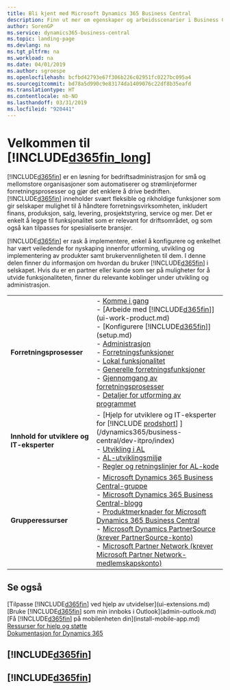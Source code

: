 ```yaml
---
title: Bli kjent med Microsoft Dynamics 365 Business Central
description: Finn ut mer om egenskaper og arbeidsscenarier i Business Central, en løsning for bedriftsadministrasjon for små og mellomstore organisasjoner.
author: SorenGP
ms.service: dynamics365-business-central
ms.topic: landing-page
ms.devlang: na
ms.tgt_pltfrm: na
ms.workload: na
ms.date: 04/01/2019
ms.author: sgroespe
ms.openlocfilehash: bcfbd42793e67f306b226c02951fc0227bc095a4
ms.sourcegitcommit: bd78a5d990c9e83174da1409076c22df8b35eafd
ms.translationtype: HT
ms.contentlocale: nb-NO
ms.lasthandoff: 03/31/2019
ms.locfileid: "920441"
---
```

# <a name="welcome-to-included365finlongincludesd365finlongmdmd"></a>Velkommen til [!INCLUDE[d365fin_long](includes/d365fin_long_md.md)]
[!INCLUDE[d365fin](includes/d365fin_md.md)] er en løsning for bedriftsadministrasjon for små og mellomstore organisasjoner som automatiserer og strømlinjeformer forretningsprosesser og gjør det enklere å drive bedriften. [!INCLUDE[d365fin](includes/d365fin_md.md)] inneholder svært fleksible og rikholdige funksjoner som gir selskaper mulighet til å håndtere forretningsvirksomheten, inkludert finans, produksjon, salg, levering, prosjektstyring, service og mer. Det er enkelt å legge til funksjonalitet som er relevant for driftsområdet, og som også kan tilpasses for spesialiserte bransjer.

[!INCLUDE[d365fin](includes/d365fin_md.md)] er rask å implementere, enkel å konfigurere og enkelhet har vært veiledende for nyskaping innenfor utforming, utvikling og implementering av produkter samt brukervennligheten til dem. I denne delen finner du informasjon om hvordan du bruker [!INCLUDE[d365fin](includes/d365fin_md.md)] i selskapet. Hvis du er en partner eller kunde som ser på muligheter for å utvide funksjonaliteten, finner du relevante koblinger under utvikling og administrasjon.  

|||  
|-|-|  
|**Forretningsprosesser**|-   [Komme i gang](product-get-started.md)<br />-   [Arbeide med [!INCLUDE[d365fin](includes/d365fin_md.md)]](ui-work-product.md)<br />-   [Konfigurere [!INCLUDE[d365fin](includes/d365fin_md.md)]](setup.md)<br />-   [Administrasjon](admin-setup-and-administration.md)<br />-   [Forretningsfunksjoner](across-business-functionality.md)<br />-   [Lokal funksjonalitet](LocalFunctionality/Austria/austria-local-functionality.md)<br />-   [Generelle forretningsfunksjoner](ui-across-business-areas.md)<br />-   [Gjennomgang av forretningsprosesser](walkthrough-business-process-walkthroughs.md)<br />-   [Detaljer for utforming av programmet](design-details-application-design.md)|  
|**Innhold for utviklere og IT-eksperter**|-   [Hjelp for utviklere og IT-eksperter for [!INCLUDE [prodshort](includes/prodshort.md)] ](/dynamics365/business-central/dev-itpro/index)<br />-   [Utvikling i AL](/dynamics365/business-central/dev-itpro/developer/devenv-dev-overview)<br />-   [AL-utviklingsmiljø](/dynamics365/business-central/dev-itpro/developer/devenv-reference-overview)<br />-   [Regler og retningslinjer for AL-kode](/dynamics365/business-central/dev-itpro/compliance/apptest-overview)|  
|**Grupperessurser**|-   [Microsoft Dynamics 365 Business Central-gruppe](https://community.dynamics.com/business)<br />-   [Microsoft Dynamics 365 Business Central-blogg](https://community.dynamics.com/business/b/financials)<br />-   [Produktmerknader for Microsoft Dynamics 365 Business Central](https://go.microsoft.com/fwlink/?linkid=2047422)<br />-   [Microsoft Dynamics PartnerSource \(krever PartnerSource-konto\)](https://mbs.microsoft.com/partnersource)<br />-   [Microsoft Partner Network \(krever Microsoft Partner Network-medlemskapskonto\)](https://mspartner.microsoft.com/en/us/windows/index.aspx)|  

## <a name="see-also"></a>Se også

[Tilpasse [!INCLUDE[d365fin](includes/d365fin_md.md)] ved hjelp av utvidelser](ui-extensions.md)  
[Bruke [!INCLUDE[d365fin](includes/d365fin_md.md)] som min innboks i Outlook](admin-outlook.md)  
[Få [!INCLUDE[d365fin](includes/d365fin_md.md)] på mobilenheten din](install-mobile-app.md)  
[Ressurser for hjelp og støtte](product-help-and-support.md)  
[Dokumentasjon for Dynamics 365](https://docs.microsoft.com/en-us/dynamics365/#pivot=solutions&panel=solutions_financials)  

## [!INCLUDE[d365fin](includes/free_trial_md.md)]
## [!INCLUDE[d365fin](includes/training_link_md.md)]
